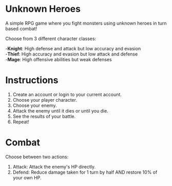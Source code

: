 # Unknown Heroes
A simple RPG game where you fight monsters using unknown heroes in turn based combat!

Choose from 3 different character classes:

-**Knight**: High defense and attack but low accuracy and evasion  
-**Thief**:  High accuracy and evasion but low attack and defense  
-**Mage**:   High offensive abilities but weak defenses  

# Instructions

1. Create an account or login to your current account.
2. Choose your player character.
3. Choose your enemy.
4. Attack the enemy until it dies or until you die.
5. See the results of your battle.
6. Repeat!

# Combat

Choose between two actions:  
1. Attack: Attack the enemy's HP directly.
2. Defend: Reduce damage taken for 1 turn by half AND restore 10% of your own HP.
